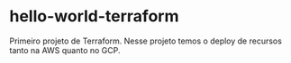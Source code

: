 # hello-world-terraform
Primeiro projeto de Terraform. Nesse projeto temos o deploy de recursos tanto na AWS quanto no GCP.
